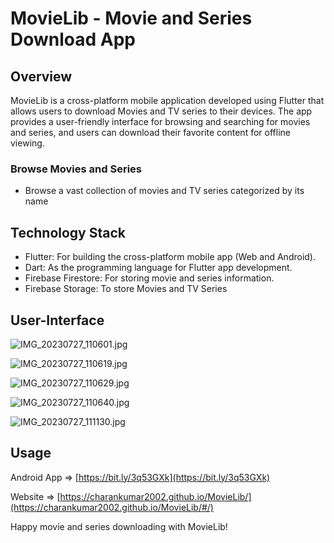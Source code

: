 # MovieLib - Movie and Series Download App

## **Overview**

MovieLib is a cross-platform mobile application developed using Flutter that allows users to download Movies and TV series to their devices. The app provides a user-friendly interface for browsing and searching for movies and series, and users can download their favorite content for offline viewing.

### **Browse Movies and Series**

- Browse a vast collection of movies and TV series categorized by its name

## **Technology Stack**

- Flutter: For building the cross-platform mobile app (Web and Android).
- Dart: As the programming language for Flutter app development.
- Firebase Firestore: For storing movie and series information.
- Firebase Storage: To store Movies and TV Series

## User-Interface

![IMG_20230727_110601.jpg](MovieLib%20-%20Movie%20and%20Series%20Download%20App/IMG_20230727_110601.jpg)

![IMG_20230727_110619.jpg](MovieLib%20-%20Movie%20and%20Series%20Download%20App/IMG_20230727_110619.jpg)

![IMG_20230727_110629.jpg](MovieLib%20-%20Movie%20and%20Series%20Download%20App/IMG_20230727_110629.jpg)

![IMG_20230727_110640.jpg](MovieLib%20-%20Movie%20and%20Series%20Download%20App/IMG_20230727_110640.jpg)

![IMG_20230727_111130.jpg](MovieLib%20-%20Movie%20and%20Series%20Download%20App/IMG_20230727_111130.jpg)

## ****Usage****

Android App ⇒ [https://bit.ly/3q53GXk](https://bit.ly/3q53GXk)

Website ⇒ [https://charankumar2002.github.io/MovieLib/](https://charankumar2002.github.io/MovieLib/#/)

Happy movie and series downloading with MovieLib!
